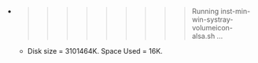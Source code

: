 * >>>>>>>>> Running inst-min-win-systray-volumeicon-alsa.sh ...
  * Disk size = 3101464K. Space Used = 16K.
